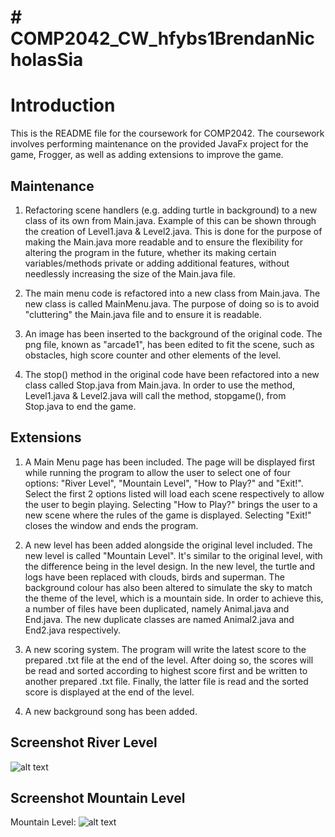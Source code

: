 # # COMP2042_CW_hfybs1BrendanNicholasSia

# Introduction

This is the README file for the coursework for COMP2042. The coursework involves performing maintenance on the provided JavaFx project for the game, Frogger, as well as adding extensions to improve the game.

## Maintenance

1.  Refactoring scene handlers (e.g. adding turtle in background) to a new class of its own from Main.java. Example of this can be shown through the creation of Level1.java & Level2.java. This is done for the purpose of making the Main.java more readable and to ensure the flexibility for altering the program in the future, whether its making certain variables/methods private or adding additional features, without needlessly increasing the size of the Main.java file.
    
2.  The main menu code is refactored into a new class from Main.java. The new class is called MainMenu.java. The purpose of doing so is to avoid "cluttering" the Main.java file and to ensure it is readable.
    
3.  An image has been inserted to the background of the original code. The png file, known as "arcade1", has been edited to fit the scene, such as obstacles, high score counter and other elements of the level.
    
4.  The stop() method in the original code have been refactored into a new class called Stop.java from Main.java. In order to use the method, Level1.java & Level2.java will call the method, stopgame(), from Stop.java to end the game.
## Extensions
1. A Main Menu page has been included. The page will be displayed first while running the program to allow the user to select one of four options: "River Level", "Mountain Level", "How to Play?" and "Exit!". Select the first 2 options listed will load each scene respectively to allow the user to begin playing. Selecting "How to Play?" brings the user to a new scene where the rules of the game is displayed. Selecting "Exit!" closes the window and ends the program.  

2. A new level has been added alongside the original level included. The new level is called "Mountain Level". It's similar to the original level, with the difference being in the level design. In the new level, the turtle and logs have been replaced with clouds, birds and superman. The background colour has also been altered to simulate the sky to match the theme of the level, which is a mountain side. In order to achieve this, a number of files have been duplicated, namely Animal.java and End.java. The new duplicate classes are named Animal2.java and End2.java respectively. 

3. A new scoring system. The program will write the latest score to the prepared .txt file at the end of the level. After doing so, the scores will be read and sorted according to highest score first and be written to another prepared .txt file. Finally, the latter file is read and the sorted score is displayed at the end of the level.

4. A new background song has been added.

## Screenshot River Level
![alt text](https://github.com/brennic/COMP2042_CW_hfybs1BrendanNicholasSia/blob/main/game1.PNG?raw=true)

## Screenshot Mountain Level
Mountain Level:
![alt text](https://github.com/brennic/COMP2042_CW_hfybs1BrendanNicholasSia/blob/main/game2.PNG?raw=true)
